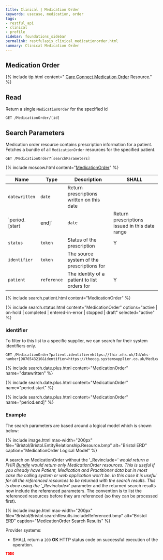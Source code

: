 ```yaml
---
title: Clinical | Medication Order
keywords: usecase, medication, order
tags:
- restful_api
- clinical
- profile
sidebar: foundations_sidebar
permalink: restfulapis_clinical_medicationorder.html
summary: Clinical Medication Order
---
```


## Medication Order ##

{% include tip.html content=" [Care Connect Medication Order](https://fhir-test.nhs.uk/StructureDefinition/careconnect-gpc-medicationorder-1
) Resource." %}

## Read ##

Return a single `MedicationOrder` for the specified id

```http
GET /MedicationOrder/[id]
```

## Search Parameters ##

Medication order resource contains prescription information for a patient. Fetches a bundle of all `MedicationOrder` resources for the specified patient.

```http
GET /MedicationOrder?[searchParameters]
```

{% include moscow.html content="[MedicationOrder](https://www.hl7.org/fhir/DSTU2/medicationorder.html#search)" %}


| Name | Type | Description | SHALL |
|---------|--------|----------------|--------------------|
| `datewritten` | `date` | Return prescriptions written on this date |  |
| `period.[start|end]` | `date` | Return prescriptions issued in this date range | Y |
| `status` | `token` | Status of the prescription | Y |
| `identifier` | `token` | The source system of the prescriptions for  |  |
| `patient` | `reference` | The identity of a patient to list orders for | Y |


{% include search.patient.html content="MedicationOrder" %}

{% include search.status.html content="MedicationOrder" options="active | on-hold | completed | entered-in-error | stopped | draft" selected="active"  %}

### identifier ###

To filter to this list to a specific supplier, we can search for their system identifiers only.

```http
GET /MedicationOrder?patient.identifier=https://fhir.nhs.uk/Id/nhs-number|9876543210&identifier=https://theccg.systemsupplier.co.uk/MedicationOrder|
```

{% include search.date.plus.html content="MedicationOrder" name="datewritten"  %}

{% include search.date.plus.html content="MedicationOrder" name="period.start"  %}

{% include search.date.plus.html content="MedicationOrder" name="period.end]"  %}

### Example ###

The search parameters are based around a logical model which is shown below:

{% include image.html 
max-width="200px" file="Bristol/Bristol.EntityRelationship.Resource.bmp" alt="Bristol ERD"
caption="MedicationOrder Logical Model" %} 

A search on MedicationOrder without the '_Revinclude=*' would return a FHIR [Bundle](https://www.hl7.org/fhir/DSTU2/bundle.html) would return only MedicationOrder resources. This is useful if you already have Patient, Medication and Practitioner data but in most case the calling system or web application won't be. In this case it is useful for all the referenced resources to be returned with the search results.
This is done using the '_Revinclude=*' parameter and the returned search results now include the referenced parameters. The convention is to list the referenced resources before they are referenced (so they can be processed first).

{% include image.html 
max-width="200px" file="Bristol/Bristol.searchResults.includeReferenced.bmp" alt="Bristol ERD"
caption="MedicationOrder Search Results" %} 

Provider systems:

- SHALL return a `200` **OK** HTTP status code on successful execution of the operation.

```json
TODO
```


